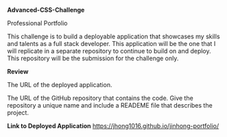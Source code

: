 **Advanced-CSS-Challenge**

Professional Portfolio

This challenge is to build a deployable application that showcases my skills and talents as a full stack developer. This application will be the one that I will replicate in a separate repository to continue to build on and deploy. This repository will be the submission for the challenge only.

**Review**

The URL of the deployed application.

The URL of the GitHub repository that contains the code. Give the repository a unique name and include a READEME file that describes the project.

**Link to Deployed Application**
https://jhong1016.github.io/jinhong-portfolio/


